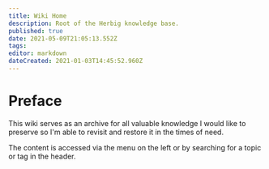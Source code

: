 ```yaml
---
title: Wiki Home
description: Root of the Herbig knowledge base.
published: true
date: 2021-05-09T21:05:13.552Z
tags: 
editor: markdown
dateCreated: 2021-01-03T14:45:52.960Z
---
```


# Preface

This wiki serves as an archive for all valuable knowledge I would like to preserve so I'm able to revisit and restore it in the times of need.

The content is accessed via the menu on the left or by searching for a topic or tag in the header.